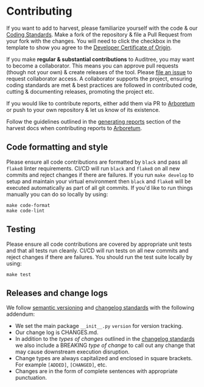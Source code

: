 # Contributing

If you want to add to harvest, please familiarize yourself with the code & our [Coding Standards][]. Make a fork of the repository & file a Pull Request from your fork with the changes. You will need to click the checkbox in the template to show you agree to the [Developer Certificate of Origin](https://github.com/ComplianceAsCode/auditree-harvest/blob/main/DCO1.1.txt).

If you make **regular & substantial contributions** to Auditree, you may want to become a collaborator. This means you can approve pull requests (though not your own) & create releases of the tool. Please [file an issue][new collab] to request collaborator access. A collaborator supports the project, ensuring coding standards are met & best practices are followed in contributed code, cutting & documenting releases, promoting the project etc.

If you would like to contribute reports, either add them via PR to [Arboretum][] or push to your own repository & let us know of its existence.

Follow the guidelines outlined in the [generating reports][] section of the harvest docs when contributing reports to [Arboretum][].

## Code formatting and style

Please ensure all code contributions are formatted by `black` and pass all `flake8` linter requirements.
CI/CD will run `black` and `flake8` on all new commits and reject changes if there are failures.  If you
run `make develop` to setup and maintain your virtual environment then `black` and `flake8` will be executed
automatically as part of all git commits.  If you'd like to run things manually you can do so locally by using:

```shell
make code-format
make code-lint
```

## Testing

Please ensure all code contributions are covered by appropriate unit tests and that all tests run cleanly.
CI/CD will run tests on all new commits and reject changes if there are failures. You should run the test
suite locally by using:

```shell
make test
```

## Releases and change logs

We follow [semantic versioning][semver] and [changelog standards][changelog] with
the following addendum:

- We set the main package `__init__.py` `version` for version tracking.
- Our change log is CHANGES.md.
- In addition to the _types of changes_ outlined in the
[changelog standards][changelog] we also include a BREAKING _type of change_ to
call out any change that may cause downstream execution disruption.
- Change types are always capitalized and enclosed in square brackets.  For
example `[ADDED]`, `[CHANGED]`, etc.
- Changes are in the form of complete sentences with appropriate punctuation.

[semver]: https://semver.org/
[changelog]: https://keepachangelog.com/en/1.0.0/#how
[Arboretum]: https://github.com/ComplianceAsCode/auditree-arboretum
[Coding Standards]: https://complianceascode.github.io/auditree-framework/coding-standards.html
[generating reports]: https://github.com/ComplianceAsCode/auditree-harvest#generate-reports
[new collab]: https://github.com/ComplianceAsCode/auditree-harvest/issues/new?template=new-collaborator.md
